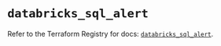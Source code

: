 # `databricks_sql_alert`

Refer to the Terraform Registry for docs: [`databricks_sql_alert`](https://registry.terraform.io/providers/databricks/databricks/1.46.0/docs/resources/sql_alert).
